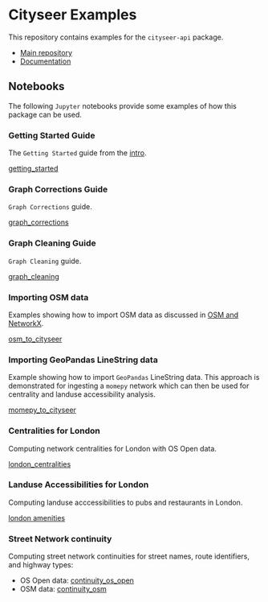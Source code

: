 # Cityseer Examples

This repository contains examples for the `cityseer-api` package.

- [Main repository](https://github.com/benchmark-urbanism/cityseer-api)
- [Documentation](https://cityseer.benchmarkurbanism.com/)

## Notebooks

The following `Jupyter` notebooks provide some examples of how this package can be used.

### Getting Started Guide

The `Getting Started` guide from the [intro](https://cityseer.benchmarkurbanism.com/intro).

[getting_started](/notebooks/getting_started.ipynb)

### Graph Corrections Guide

`Graph Corrections` guide.

[graph_corrections](/notebooks/graph_corrections.ipynb)

### Graph Cleaning Guide

`Graph Cleaning` guide.

[graph_cleaning](/notebooks/graph_cleaning.ipynb)

### Importing OSM data

Examples showing how to import OSM data as discussed in [OSM and NetworkX](https://cityseer.benchmarkurbanism.com/guide).

[osm_to_cityseer](/notebooks/osm_to_cityseer.ipynb)

### Importing GeoPandas LineString data

Example showing how to import `GeoPandas` LineString data. This approach is demonstrated for ingesting a `momepy` network which can then be used for centrality and landuse accessibility analysis.

[momepy_to_cityseer](/notebooks/momepy_to_cityseer.ipynb)

### Centralities for London

Computing network centralities for London with OS Open data.

[london_centralities](/notebooks/london_centralities.ipynb)

### Landuse Accessibilities for London

Computing landuse acccessibilities to pubs and restaurants in London.

[london amenities](/notebooks/london_amenities.ipynb)

### Street Network continuity

Computing street network continuities for street names, route identifiers, and highway types:

- OS Open data: [continuity_os_open](/notebooks/continuity/continuity_os_open.ipynb)
- OSM data: [continuity_osm](/notebooks/continuity/continuity_osm.ipynb)
